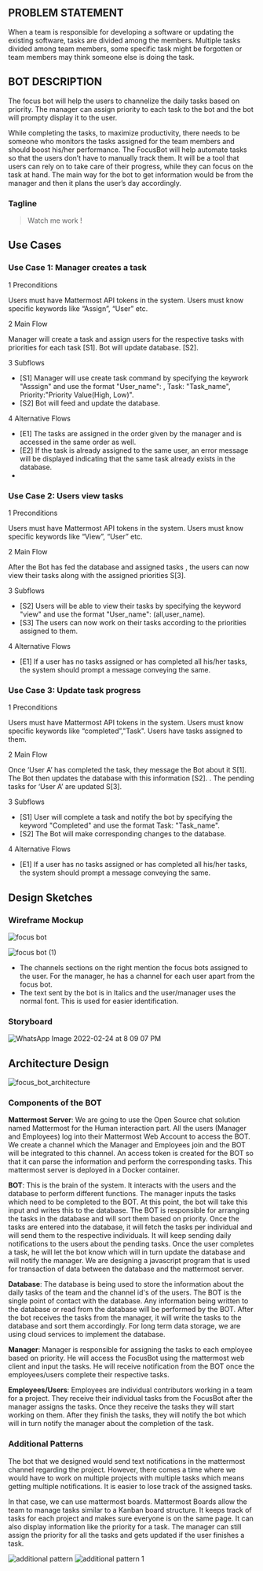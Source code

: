 ## PROBLEM STATEMENT

When a team is responsible for developing a software or updating the existing software, tasks are divided among the members. Multiple tasks divided among team members, some specific task might be forgotten or team members may think someone else is doing the task.  


## BOT DESCRIPTION

 
The focus bot will help the users to channelize the daily tasks based on priority. The manager can assign priority to each task to the bot and the bot will prompty display it to the user. 

While completing the tasks, to maximize productivity, there needs to be someone who monitors the tasks assigned for the team members and should boost his/her performance. The FocusBot will help automate tasks so that the users don’t have to manually track them. It will be a tool that users can rely on to take care of their progress, while they can focus on the task at hand. The main way for the bot to get information would be from the manager and then it plans the user’s day accordingly. 
 
 
 ### Tagline  
 > Watch me work !

## Use Cases

### Use Case 1: Manager creates a task

1 Preconditions

Users must have Mattermost API tokens in the system.
Users must know specific keywords like “Assign”, “User” etc.

2 Main Flow

Manager will create a task and assign users for the respective tasks with priorities for each task [S1]. Bot will update database. [S2].
 
3 Subflows
- [S1] Manager will use create task command by specifying the keywork "Asssign" and use the format "User_name": , Task: "Task_name", Priority:"Priority Value(High, Low)".  
- [S2] Bot will feed and update the database.

4 Alternative Flows
- [E1] The tasks are assigned in the order given by the manager and is accessed in the same order as well.
- [E2] If the task is already assigned to the same user, an error message will be displayed indicating that the same task already exists in the database.
- 
### Use Case 2: Users view tasks

1 Preconditions

Users must have Mattermost API tokens in the system.
Users must know specific keywords like “View”, “User” etc.


2 Main Flow

After the Bot has fed the database and assigned tasks , the users can now view their tasks along with the assigned priorities S[3].
 
3 Subflows
- [S2] Users will be able to view their tasks by specifying the keyword "view" and use the format "User_name": (all,user_name).
- [S3] The users can now work on their tasks according to the priorities assigned to them.

4 Alternative Flows
- [E1] If a user has no tasks assigned or has completed all his/her tasks, the system should prompt a message conveying the same.

### Use Case 3: Update task progress

1 Preconditions

Users must have Mattermost API tokens in the system.
Users must know specific keywords like “completed”,"Task".
Users have tasks assigned to them.

2 Main Flow

Once ‘User A’ has completed the task, they message the Bot about it S[1]. The Bot then updates the database with this information [S2]. . The pending tasks for ‘User A’ are updated S[3]. 
 
3 Subflows
- [S1] User will complete a task and notify the bot by specifying the keyword "Completed" and use the format Task: "Task_name".
- [S2] The Bot will make corresponding changes to the database.

4 Alternative Flows
- [E1] If a user has no tasks assigned or has completed all his/her tasks, the system should prompt a message conveying the same.

 ## Design Sketches
 
 ### Wireframe Mockup
 
 ![focus bot](https://media.github.ncsu.edu/user/22659/files/0d6b5009-187d-4ea8-99ad-1c96af3b4b27)
 
 ![focus bot (1)](https://media.github.ncsu.edu/user/22659/files/a7bd5a12-59ec-412c-8319-f94970b87ffe)
 
 * The channels sections on the right mention the focus bots assigned to the user. For the manager, he has a channel for each user apart from the focus bot.
 * The text sent by the bot is in Italics and the user/manager uses the normal font. This is used for easier identification.

 ### Storyboard
 
 ![WhatsApp Image 2022-02-24 at 8 09 07 PM](https://media.github.ncsu.edu/user/22659/files/7ee0fdf7-6d98-4c75-8e9b-2e23fdcb0a16)
 
## Architecture Design

![focus_bot_architecture](https://media.github.ncsu.edu/user/24727/files/69936101-9a42-480a-878f-4aa28ff21ac8)

### Components of the BOT

**Mattermost Server**:
We are going to use the Open Source chat solution named Mattermost for the Human interaction part. All the users (Manager and Employees) log into their Mattermost Web Account to access the BOT. We create a channel which the Manager and Employees join and the BOT will be integrated to this channel. An access token is created for the BOT so that it can parse the information and perform the corresponding tasks. This mattermost server is deployed in a Docker container.

**BOT**: This is the brain of the system. It interacts with the users and the database to perform different functions. The manager inputs the tasks which need to be completed to the BOT. At this point, the bot will take this input and writes this to the database. The BOT is responsible for arranging the tasks in the database and will sort them based on priority. Once the tasks are entered into the database, it will fetch the tasks per individual and will send them to the respective individuals. It will keep sending daily notifications to the users about the pending tasks. Once the user completes a task, he will let the bot know which will in turn update the database and will notify the manager.
We are designing a javascript program that is used for transaction of data between the database and the mattermost server.


**Database**: The database is being used to store the information about the daily tasks of the team and the channel id's of the users. The BOT is the single point of contact with the database. Any information being written to the database or read from the database will be performed by the BOT. After the bot receives the tasks from the manager, it will write the tasks to the database and sort them accordingly. For long term data storage, we are using cloud services to implement the database. 

**Manager**: Manager is responsible for assigning the tasks to each employee based on priority. He will access the FocusBot using the mattermost web client and input the tasks. He will receive notification from the BOT once the employees/users complete their respective tasks.

**Employees/Users**: Employees are individual contributors working in a team for a project. They receive their individual tasks from the FocusBot after the manager assigns the tasks. Once they receive the tasks they will start working on them. After they finish the tasks, they will notify the bot which will in turn notify the manager about the completion of the task.

### Additional Patterns

The bot that we designed would send text notifications in the mattermost channel regarding the project. However, there comes a time where we would have to work on multiple projects with multiple tasks which means getting multiple notifications. It is easier to lose track of the assigned tasks. 

In that case, we can use mattermost boards. Mattermost Boards allow the team to manage tasks similar to a Kanban board structure. It keeps track of tasks for each project and makes sure everyone is on the same page. It can also display information like the priority for a task. The manager can still assign the priority for all the tasks and gets updated if the user finishes a task. 

![additional pattern](https://media.github.ncsu.edu/user/24326/files/0b851f50-66ed-4608-b2a1-e2c14f23d2c9)
![additional pattern 1](https://media.github.ncsu.edu/user/24326/files/3cdbf62a-8627-447c-a317-219054d6422d)





 








 


